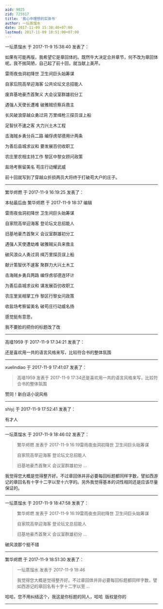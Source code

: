 ```yaml
---
aid: 9025
zid: 725917
title: '我心中理想的实体书'
author: 一坛蒸馏水
date: 2017-11-09 15:38:40+07:00
lastmod: 2017-11-09 18:51:00+07:00
---
```


一坛蒸馏水 于 2017-11-9 15:38:40 发表了：

如果有可能再版，我希望它是章回体的。既然牛大决定合并章节，何不改为章回体呢。我不揣简陋，自己起了前十回，就当献上美芹。

雷雨夜虫洞初降世 卫生间巨头始筹谋

自家后院高举迎海客 公共论坛文总招能人

废弃基地豪杰首聚义 大会议室群雄初分工

遇强人天使长遭难 破雅贼侦察兵救主

长风破浪穿越众勇过洞 万里缉枪三探员误上船

足智伏不速之客 大力兴土木工程

击海贼乡勇分兵二路 编俘虏邬德用计两条

为善后县城求议和 要发展百仞收职工

农庄里农相主持工作 黎区中黎女顾问政策

盐场考察留美名 苟庄行动耀武威

前十回就写到了穿越众折损两员大将终于打破苟大户的庄子。

---------

繁华烬燃 于 2017-11-9 16:19:25 发表了：

本帖最后由 繁华烬燃 于 2017-11-9 18:37 编辑 

雷雨夜虫洞初降世 卫生间巨头始筹谋

自家院高举迎海客 登论坛文总招能人

旧基地豪杰首聚义 会议室群雄初分工

遇强人天使遭劫难 破雅贼尖兵来救主

破风浪众人勇过洞 缉万里探员误上船

献计策智伏不速客 聚群力大兴土木工

击海贼乡勇兵两路 编俘虏邬德连环计

为善后县城求议和 谋发展百仞收职工

农庄里吴相掌工作 黎区行黎女问政策

收盐场考察留美名 破苟庄行动威名扬

感觉挺有意思，

我不要脸的把你的标题改了改

---------

高墙1959 于 2017-11-9 17:34:21 发表了：

还是喜欢用一共的语言风格来写，比较符合书的整体氛围

---------

xuelindiao 于 2017-11-9 17:41:07 发表了：

> 高墙1959 发表于 2017-11-9 17:34还是喜欢用一共的语言风格来写，比较符合书的整体氛围



赞同！新白话小说风格

---------

shiyj 于 2017-11-9 17:52:41 发表了：

有才人

---------

一坛蒸馏水 于 2017-11-9 18:46:02 发表了：

> 繁华烬燃 发表于 2017-11-9 16:19雷雨夜虫洞初降世 卫生间巨头始筹谋
> 
> 自家院高举迎海客 登论坛文总招能人
> 
> 旧基地豪杰首聚义 会议室群雄初分 ...



我觉得您大概是觉得整齐好。不过章回体并非必要每回标题都同样字数，譬如西游记的章回名有十字十二字以至十六字的。另外我觉得基本的词性相同还是应该尽量保证的。

---------

一坛蒸馏水 于 2017-11-9 18:47:58 发表了：

> 繁华烬燃 发表于 2017-11-9 16:19雷雨夜虫洞初降世 卫生间巨头始筹谋
> 
> 自家院高举迎海客 登论坛文总招能人
> 
> 旧基地豪杰首聚义 会议室群雄初分 ...



破风浪那个挺不错

---------

繁华烬燃 于 2017-11-9 18:51:30 发表了：

> 一坛蒸馏水 发表于 2017-11-9 18:46
> 
> 我觉得您大概是觉得整齐好。不过章回体并非必要每回标题都同样字数，譬如西游记的章回名有十字十二字以至 ...



哈哈，您不用纠结这个，我这是你标题的同人，哈哈  版权是你的

---------

